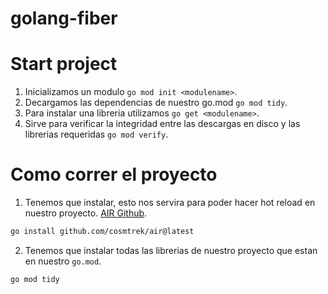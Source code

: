 # golang-fiber

# Start project
1. Inicializamos un modulo `go mod init <modulename>`.
2. Decargamos las dependencias de nuestro go.mod `go mod tidy`.
3. Para instalar una libreria utilizamos `go get <modulename>`.
4. Sirve para verificar la integridad entre las descargas en disco y las librerias requeridas `go mod verify`.

# Como correr el proyecto
1. Tenemos que instalar, esto nos servira para poder hacer hot reload en nuestro proyecto. [AIR Github](https://github.com/cosmtrek/air#readme). 
```bash
go install github.com/cosmtrek/air@latest
```
2. Tenemos que instalar todas las librerias de nuestro proyecto que estan en nuestro `go.mod`.
```bash
go mod tidy
```
